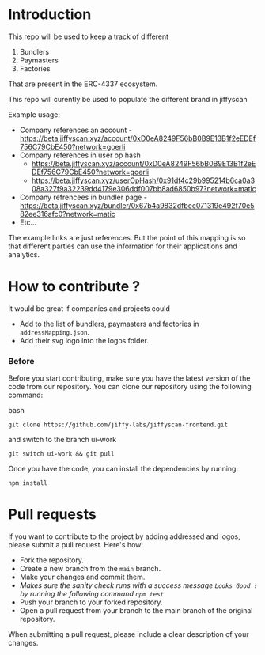 # Introduction 

This repo will be used to keep a track of different
1. Bundlers
2. Paymasters
3. Factories

That are present in the ERC-4337 ecosystem. 

This repo will curently be used to populate the different brand in jiffyscan 

Example usage:
- Company references an account - https://beta.jiffyscan.xyz/account/0xD0eA8249F56bB0B9E13B1f2eEDEf756C79CbE450?network=goerli
- Company references in user op hash 
    -  https://beta.jiffyscan.xyz/account/0xD0eA8249F56bB0B9E13B1f2eEDEf756C79CbE450?network=goerli
    -  https://beta.jiffyscan.xyz/userOpHash/0x91df4c29b995214b6ca0a308a327f9a32239dd4179e306ddf007bb8ad6850b97?network=matic
- Company refrencees in bundler page - https://beta.jiffyscan.xyz/bundler/0x67b4a9832dfbec071319e492f70e582ee316afc0?network=matic
- Etc... 

The example links are just references. But the point of this mapping is so that different parties can use the information for their applications and analytics. 

# How to contribute ?

It would be great if companies and projects could 
- Add to the list of bundlers, paymasters and factories in `addressMapping.json`.
- Add their svg logo into the logos folder.

### Before

Before you start contributing, make sure you have the latest version of the code from our repository. You can clone our repository using the following command:

bash

`git clone https://github.com/jiffy-labs/jiffyscan-frontend.git`

and switch to the branch ui-work

`git switch ui-work && git pull`

Once you have the code, you can install the dependencies by running:

`npm install` 

# Pull requests

If you want to contribute to the project by adding addressed and logos, please submit a pull request. Here's how:

- Fork the repository.
- Create a new branch from the `main` branch.
- Make your changes and commit them.
- *Makes sure the sanity check runs with a success message `Looks Good !` by running the following command `npm test`*
- Push your branch to your forked repository.
- Open a pull request from your branch to the main branch of the original repository.

When submitting a pull request, please include a clear description of your changes. 




  
